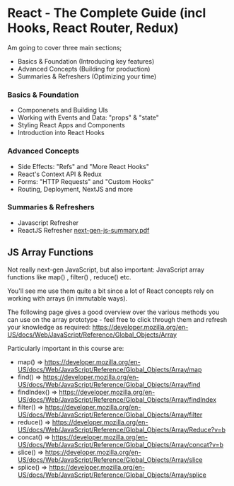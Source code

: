 
# React - The Complete Guide (incl Hooks, React Router, Redux)

Am going to cover three main sections;
- Basics & Foundation (Introducing key features)
- Advanced Concepts (Building for production)
- Summaries & Refreshers (Optimizing your time)

### Basics & Foundation
 - Componenets and Building UIs
 - Working with Events and Data: "props" & "state"
 - Styling React Apps and Components
 - Introduction into React Hooks

### Advanced Concepts
 - Side Effects: "Refs" and "More React Hooks"
 - React's Context API & Redux
 - Forms: "HTTP Requests" and "Custom Hooks"
 - Routing, Deployment, NextJS and more
 
 ### Summaries & Refreshers
  - Javascript Refresher
  - ReactJS Refresher
[next-gen-js-summary.pdf](https://github.com/Namwanza/React-The-Complete-Guide-incl-Hooks-ReactRouter-Redux/files/6591618/next-gen-js-summary.pdf)

## JS Array Functions
Not really next-gen JavaScript, but also important: JavaScript array functions like map() , filter() , reduce()  etc.

You'll see me use them quite a bit since a lot of React concepts rely on working with arrays (in immutable ways).

The following page gives a good overview over the various methods you can use on the array prototype - feel free to click through them and refresh your knowledge as required: https://developer.mozilla.org/en-US/docs/Web/JavaScript/Reference/Global_Objects/Array

Particularly important in this course are:

- map()  => https://developer.mozilla.org/en-US/docs/Web/JavaScript/Reference/Global_Objects/Array/map
- find()  => https://developer.mozilla.org/en-US/docs/Web/JavaScript/Reference/Global_Objects/Array/find
- findIndex()  => https://developer.mozilla.org/en-US/docs/Web/JavaScript/Reference/Global_Objects/Array/findIndex
- filter()  => https://developer.mozilla.org/en-US/docs/Web/JavaScript/Reference/Global_Objects/Array/filter
- reduce()  => https://developer.mozilla.org/en-US/docs/Web/JavaScript/Reference/Global_Objects/Array/Reduce?v=b
- concat()  => https://developer.mozilla.org/en-US/docs/Web/JavaScript/Reference/Global_Objects/Array/concat?v=b
- slice()  => https://developer.mozilla.org/en-US/docs/Web/JavaScript/Reference/Global_Objects/Array/slice
- splice()  => https://developer.mozilla.org/en-US/docs/Web/JavaScript/Reference/Global_Objects/Array/splice
